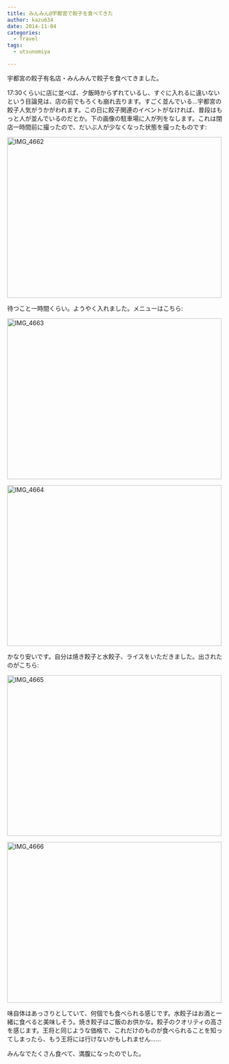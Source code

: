 ```yaml
---
title: みんみん@宇都宮で餃子を食べてきた
author: kazu634
date: 2014-11-04
categories:
  - Travel
tags:
  - utsunomiya

---
```

宇都宮の餃子有名店・みんみんで餃子を食べてきました。

17:30くらいに店に並べば、夕飯時からずれているし、すぐに入れるに違いないという目論見は、店の前でもろくも崩れ去ります。すごく並んでいる…宇都宮の餃子人気がうかがわれます。この日に餃子関連のイベントがなければ、普段はもっと人が並んでいるのだとか。下の画像の駐車場に人が列をなします。これは閉店一時間前に撮ったので、だいぶ人が少なくなった状態を撮ったものです:

<a href="http://flic.kr/p/pVbAFB" onclick="__gaTracker('send', 'event', 'outbound-article', 'http://flic.kr/p/pVbAFB', '');" title="IMG_4662 by -kazu634-"><img class="aligncenter" src="https://farm4.staticflickr.com/3953/15698047745_037c1ffba3.jpg" alt="IMG_4662" width="500" height="375" /></a>

待つこと一時間くらい。ようやく入れました。メニューはこちら:

<a href="http://flic.kr/p/pCKZwM" onclick="__gaTracker('send', 'event', 'outbound-article', 'http://flic.kr/p/pCKZwM', '');" title="IMG_4663 by -kazu634-"><img class="aligncenter" src="https://farm4.staticflickr.com/3942/15512182869_f76d0050ca.jpg" alt="IMG_4663" width="500" height="375" /></a>

<a href="http://flic.kr/p/pCNvf9" onclick="__gaTracker('send', 'event', 'outbound-article', 'http://flic.kr/p/pCNvf9', '');" title="IMG_4664 by -kazu634-"><img class="aligncenter" src="https://farm4.staticflickr.com/3941/15512673048_92c019df4b.jpg" alt="IMG_4664" width="500" height="375" /></a>

かなり安いです。自分は焼き餃子と水餃子、ライスをいただきました。出されたのがこちら:

<a href="http://flic.kr/p/pT66q5" onclick="__gaTracker('send', 'event', 'outbound-article', 'http://flic.kr/p/pT66q5', '');" title="IMG_4665 by -kazu634-"><img class="aligncenter" src="https://farm8.staticflickr.com/7583/15674340736_4e5a631f93.jpg" alt="IMG_4665" width="500" height="375" /></a>

<a href="http://flic.kr/p/pCNvXb" onclick="__gaTracker('send', 'event', 'outbound-article', 'http://flic.kr/p/pCNvXb', '');" title="IMG_4666 by -kazu634-"><img class="aligncenter" src="https://farm8.staticflickr.com/7490/15512675428_bd88ce98cd.jpg" alt="IMG_4666" width="500" height="375" /></a>

味自体はあっさりとしていて、何個でも食べられる感じです。水餃子はお酒と一緒に食べると美味しそう。焼き餃子はご飯のお供かな。餃子のクオリティの高さを感じます。王将と同じような価格で、これだけのものが食べられることを知ってしまったら、もう王将には行けないかもしれません……

みんなでたくさん食べて、満腹になったのでした。

